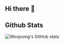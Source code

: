 ## Hi there 👋

<!--
**woojoong88/woojoong88** is a ✨ _special_ ✨ repository because its `README.md` (this file) appears on your GitHub profile.

Here are some ideas to get you started:

- 🔭 I’m currently working on ...
- 🌱 I’m currently learning ...
- 👯 I’m looking to collaborate on ...
- 🤔 I’m looking for help with ...
- 💬 Ask me about ...
- 📫 How to reach me: ...
- 😄 Pronouns: ...
- ⚡ Fun fact: ...
-->

## Github Stats
![Woojoong's GitHub stats](https://github-readme-stats.vercel.app/api?username=woojoong88&show=reviews,prs_merged,prs_merged_percentage&show_icons=true&theme=radical)
